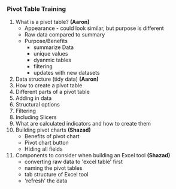 ### Pivot Table Training

1.  What is a pivot table? **(Aaron)**
    - Appearance - could look similar, but purpose is different
    - Raw data compared to summary
    - Purpose/Benefits
      - summarize Data
      - unique values
      - dyanmic tables
      - filtering
      - updates with new datasets
1.  Data structure (tidy data) **(Aaron)**
1. How to create a pivot table
1. Different parts of a pivot table
1. Adding in data
1. Structural options
1. Filtering
1. Including Slicers
1. What are calculated indicators and how to create them
1. Building pivot charts **(Shazad)**
    - Benefits of pivot chart
    - Pivot chart button
    - Hiding all fields
1. Components to consider when building an Excel tool **(Shazad)**
    - converting raw data to 'excel table' first
    - naming the pivot tables
    - tab structure of Excel tool
    - 'refresh' the data
